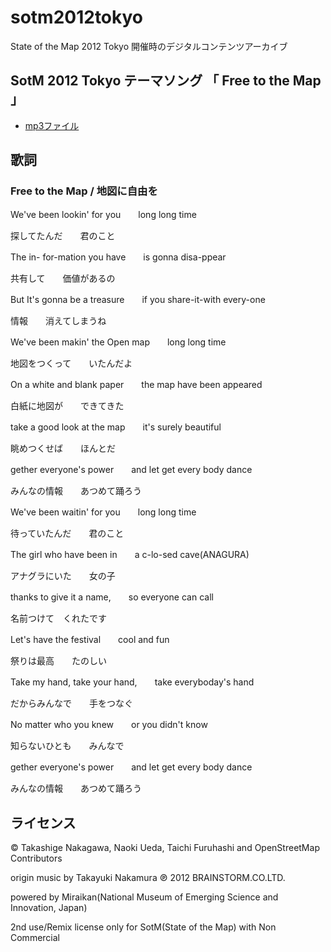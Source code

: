 # sotm2012tokyo
State of the Map 2012 Tokyo 開催時のデジタルコンテンツアーカイブ

## SotM 2012 Tokyo テーマソング 「 Free to the Map 」
* [mp3ファイル](https://github.com/osmfj/sotm2012tokyo/tree/main/music4SotM2012)


## 歌詞

### Free to the Map / 地図に自由を

We've been lookin' for you　　long long time

探してたんだ　　君のこと



The in- for-mation you have　　is gonna disa-ppear

共有して　　価値があるの



But It's gonna be a treasure　　if you share-it-with every-one

情報　　消えてしまうね



We've been makin' the Open map　　long long time

地図をつくって　　いたんだよ



On a white and blank paper　　the map have been appeared

白紙に地図が　　できてきた



take a good look at the map　　it's surely beautiful

眺めつくせば　　ほんとだ



gether everyone's power　　and let get every body dance

みんなの情報　　あつめて踊ろう




We've been waitin' for you　　long long time

待っていたんだ　　君のこと



The girl who have been in　　a c-lo-sed cave(ANAGURA)

アナグラにいた　　女の子



thanks to give it a name,　　so everyone can call

名前つけて　くれたです



Let's have the festival　　cool and fun

祭りは最高　　たのしい



Take my hand, take your hand,　　take everyboday's hand

だからみんなで　　手をつなぐ



No matter who you knew　　or you didn't know

知らないひとも　　みんなで



gether everyone's power　　and let get every body dance

みんなの情報　　あつめて踊ろう



## ライセンス
© Takashige Nakagawa, Naoki Ueda, Taichi Furuhashi and OpenStreetMap Contributors

origin music by Takayuki Nakamura ℗ 2012 BRAINSTORM.CO.LTD.

powered by Miraikan(National Museum of Emerging Science and Innovation, Japan)

2nd use/Remix license only for SotM(State of the Map) with Non Commercial

